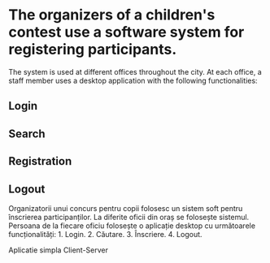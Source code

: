 # The organizers of a children's contest use a software system for registering participants.
The system is used at different offices throughout the city.
At each office, a staff member uses a desktop application with the following functionalities:

## Login

## Search

## Registration

## Logout



Organizatorii unui concurs pentru copii folosesc un sistem soft pentru înscrierea participanților. La diferite oficii din oraș se folosește sistemul. Persoana de la fiecare oficiu folosește o aplicație desktop cu următoarele funcționalități: 1. Login. 2. Căutare. 3. Înscriere. 4. Logout. 

Aplicatie simpla
Client-Server 
